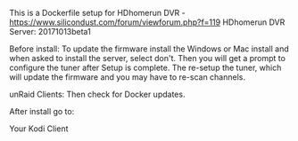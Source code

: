 This is a Dockerfile setup for HDhomerun DVR - https://www.silicondust.com/forum/viewforum.php?f=119
HDhomerun DVR Server: 20171013beta1


Before install:
To update the firmware install the Windows or Mac install and when asked to install the server, select don't.
Then you will get a prompt to configure the tuner after Setup is complete.
The re-setup the tuner, which will update the firmware and you may have to re-scan channels.

unRaid Clients:
Then check for Docker updates.


After install go to:

Your Kodi Client
